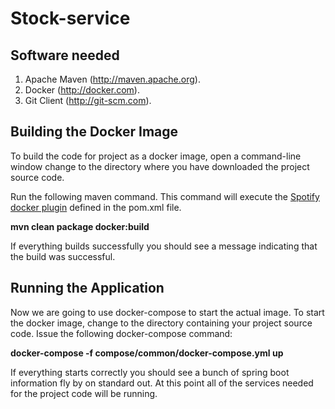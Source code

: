 # Stock-service
## Software needed
1.	Apache Maven (http://maven.apache.org).
2.	Docker (http://docker.com).
3.	Git Client (http://git-scm.com).

## Building the Docker Image
To build the code for project as a docker image, open a command-line window change to the directory where you have downloaded the project source code.

Run the following maven command.  This command will execute the [Spotify docker plugin](https://github.com/spotify/docker-maven-plugin) defined in the pom.xml file.  

   **mvn clean package docker:build**

If everything builds successfully you should see a message indicating that the build was successful.

## Running the Application

Now we are going to use docker-compose to start the actual image.  To start the docker image,
change to the directory containing  your project source code.  Issue the following docker-compose command:

   **docker-compose -f compose/common/docker-compose.yml up**

If everything starts correctly you should see a bunch of spring boot information fly by on standard out.  At this point all of the services needed for the project code will be running.
